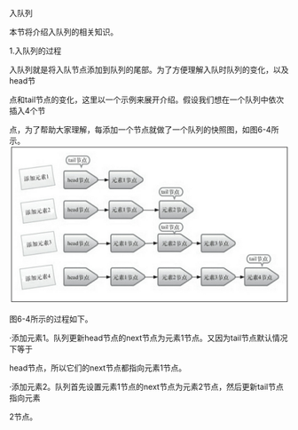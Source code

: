 入队列

本节将介绍入队列的相关知识。

1.入队列的过程

入队列就是将入队节点添加到队列的尾部。为了方便理解入队时队列的变化，以及head节

点和tail节点的变化，这里以一个示例来展开介绍。假设我们想在一个队列中依次插入4个节

点，为了帮助大家理解，每添加一个节点就做了一个队列的快照图，如图6-4所示。![](/assets/import-6-4.png)

图6-4所示的过程如下。

·添加元素1。队列更新head节点的next节点为元素1节点。又因为tail节点默认情况下等于

head节点，所以它们的next节点都指向元素1节点。

·添加元素2。队列首先设置元素1节点的next节点为元素2节点，然后更新tail节点指向元素

2节点。

